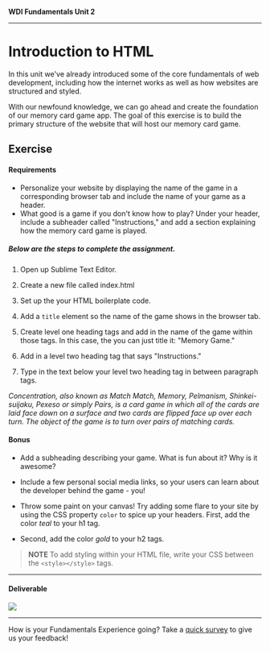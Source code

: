 **WDI Fundamentals Unit 2**

---

# Introduction to HTML

In this unit we've already introduced some of the core fundamentals of web development, including how the internet works as well as how websites are structured and styled.

With our newfound knowledge, we can go ahead and create the foundation of our memory card game app. The goal of this exercise is to build the primary structure of the website that will host our memory card game.

## Exercise

#### Requirements

* Personalize your website by displaying the name of the game in a corresponding browser tab and include the name of your game as a header.
* What good is a game if you don't know how to play? Under your header, include a subheader called "Instructions," and add a section explaining how the memory card game is played.

##### Below are the steps to complete the assignment.

1) Open up Sublime Text Editor.

2) Create a new file called index.html

3) Set up the your HTML boilerplate code.

4) Add a `title` element so the name of the game shows in the browser tab.

5) Create level one heading tags and add in the name of the game within those tags. In this case, the you can just title it: "Memory Game."

6) Add in a level two heading tag that says "Instructions."

7) Type in the text below your level two heading tag in between paragraph tags.

*Concentration, also known as Match Match, Memory, Pelmanism, Shinkei-suijaku, Pexeso or simply Pairs, is a card game in which all of the cards are laid face down on a surface and two cards are flipped face up over each turn. The object of the game is to turn over pairs of matching cards.*

#### Bonus

* Add a subheading describing your game. What is fun about it? Why is it awesome?

* Include a few personal social media links, so your users can learn about the developer behind the game - you!

* Throw some paint on your canvas! Try adding some flare to your site by using the CSS property `color` to spice up your headers. First, add the color *teal* to your h1 tag.

* Second, add the color *gold* to your h2 tags.

>**NOTE** To add styling within your HTML file, write your CSS between the `<style></style>` tags.

---

#### Deliverable

![](https://s3.amazonaws.com/f.cl.ly/items/2J000u3x2I3S2Z1c0y0M/Image%202016-03-16%20at%201.27.18%20PM.png?v=991ea9bd)

---
How is your Fundamentals Experience going? Take a [quick survey](../feedback.md) to give us your feedback!
